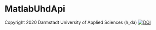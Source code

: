 # MatlabUhdApi

Copyright 2020 Darmstadt University of Applied Sciences (h_da)
[![DOI](https://zenodo.org/badge/301092195.svg)](https://zenodo.org/badge/latestdoi/301092195)

